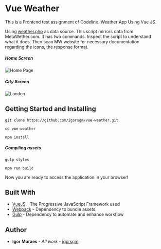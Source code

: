 # Vue Weather

This is a Frontend test assignment of Codeline. Weather App Using Vue JS.

Using [weather.php](https://github.com/igorsgm/vue-weather/blob/master/public/weather.php) as data source. This script mirrors data from MetaWether.com. It has two commands. Inspect the script to understand what it does. Then scan MW website for necessary documentation regarding the icons, the response format.

##### Home Screen

![Home Page](https://raw.githubusercontent.com/igorsgm/vue-weather/master/images/home.png)


##### City Screen
![London](https://raw.githubusercontent.com/igorsgm/vue-weather/master/images/london.png)

## Getting Started and Installing

```
git clone https://github.com/igorsgm/vue-weather.git

cd vue-weather

npm install
```

##### Compiling assets

```
gulp styles

npm run build
```

Now you are ready to access the application in your browser! 

## Built With

* [VueJS](https://vuejs.org/) - The Progressive JavaScript Framework used
* [Webpack](https://webpack.js.org/) - Dependency to bundle assets 
* [Gulp](https://gulpjs.com/) - Dependency to automate and enhance workflow

## Author

* **Igor Moraes** - *All work* - [igorsgm](https://github.com/igorsgm)
